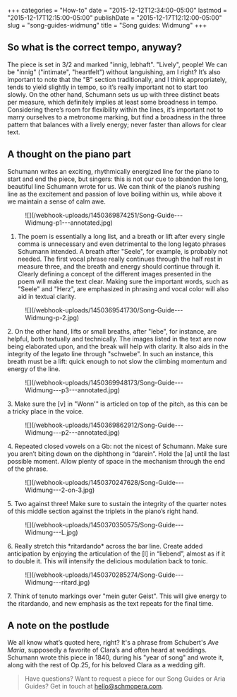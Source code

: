 +++
categories = "How-to"
date = "2015-12-12T12:34:00-05:00"
lastmod = "2015-12-17T12:15:00-05:00"
publishDate = "2015-12-17T12:12:00-05:00"
slug = "song-guides-widmung"
title = "Song guides: Widmung"
+++

## So what is the correct tempo, anyway?

The piece is set in 3/2 and marked "innig, lebhaft". "Lively", people! We can be "innig" ("intimate", "heartfelt") without languishing, am I right? It’s also important to note that the "B" section traditionally, and I think appropriately, tends to yield slightly in tempo, so it’s really important not to start too slowly. On the other hand, Schumann sets us up with three distinct beats per measure, which definitely implies at least some broadness in tempo. Considering there’s room for flexibility within the lines, it’s important not to marry ourselves to a metronome marking, but find a broadness in the three pattern that balances with a lively energy; never faster than allows for clear text. 

## A thought on the piano part

Schumann writes an exciting, rhythmically energized line for the piano to start and end the piece, but singers: this is not our cue to abandon the long, beautiful line Schumann wrote for us. We can think of the piano’s rushing line as the excitement and passion of love boiling within us, while above it we maintain a sense of calm awe. 

<figure data-type="image">![](/webhook-uploads/1450369874251/Song-Guide---Widmung-p1---annotated.jpg)</figure>

1. The poem is essentially a long list, and a breath or lift after every single comma is unnecessary and even detrimental to the long legato phrases Schumann intended. A breath after "Seele", for example, is probably not needed. The first vocal phrase really continues through the half rest in measure three, and the breath and energy should continue through it. Clearly defining a concept of the different images presented in the poem will make the text clear. Making sure the important words, such as "Seele" and "Herz", are emphasized in phrasing and vocal color will also aid in textual clarity.

<figure data-type="image">![](/webhook-uploads/1450369541730/Song-Guide---Widmung-p-2.jpg)
</figure>2. On the other hand, lifts or small breaths, after "lebe", for instance, are helpful, both textually and technically. The images listed in the text are now being elaborated upon, and the break will help with clarity. It also aids in the 
integrity of the legato line through "schwebe". In such an instance, this breath must be a lift: quick enough to not slow the climbing momentum and energy of the line.

<figure data-type="image">![](/webhook-uploads/1450369948173/Song-Guide---Widmung---p3---annotated.jpg)
</figure>3. Make sure the [v] in "Wonn'" is articled on top of the pitch, as this can be a tricky place in the voice.

<figure data-type="image">![](/webhook-uploads/1450369862912/Song-Guide---Widmung---p2---annotated.jpg)</figure>4. Repeated closed vowels on a Gb: not the nicest of Schumann. Make sure you aren’t biting down on the diphthong in “darein”. Hold the [a] until the last possible moment. Allow plenty of space in the mechanism through the end of the phrase.

<figure data-type="image">![](/webhook-uploads/1450370247628/Song-Guide---Widmung---2-on-3.jpg)
</figure>5. Two against three! Make sure to sustain the integrity of the quarter notes of this middle section against the triplets in the piano’s right hand.

<figure data-type="image">![](/webhook-uploads/1450370350575/Song-Guide---Widmung---L.jpg)</figure>6. Really stretch this *ritardando* across the bar line. Create added anticipation by enjoying the articulation of the [l] in “liebend”, almost as if it to double it. This will intensify the delicious modulation back to tonic.

<figure data-type="image">
![](/webhook-uploads/1450370285274/Song-Guide---Widmung---ritard.jpg)
</figure>7. Think of tenuto markings over "mein guter Geist". This will give energy to the 
ritardando, and new emphasis as the text repeats for the final time.



## A note on the postlude

We all know what’s quoted here, right? It's a phrase from Schubert's *Ave Maria*, supposedly a favorite of Clara’s and often heard at weddings. Schumann wrote this piece in 1840, during his "year of song" and wrote it, along with the rest of Op.25, for his beloved Clara as a wedding gift. 

>Have questions? Want to request a piece for our Song Guides or Aria Guides? Get in touch at [hello@schmopera.com](mailto:hello@schmopera.com).
